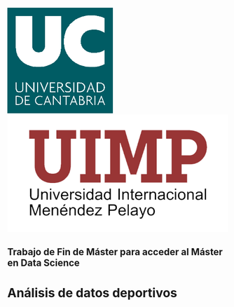 ![title](https://github.com/elsacerezof/TFM/blob/master/doc/Imgs/uc.png)
![title](https://github.com/elsacerezof/TFM/blob/master/doc/Imgs/uimp2_color.png)

## Trabajo de Fin de Máster para acceder al Máster en Data Science
# Análisis de datos deportivos


